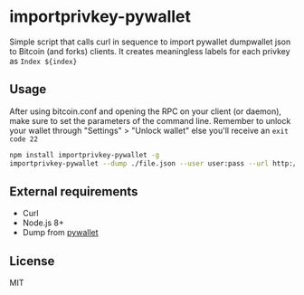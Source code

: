 # importprivkey-pywallet

Simple script that calls curl in sequence to import pywallet dumpwallet json to Bitcoin (and forks) clients.
It creates meaningless labels for each privkey as `Index ${index}`

## Usage

After using bitcoin.conf and opening the RPC on your client (or daemon), make sure to set the parameters of the command line. Remember to unlock your wallet through "Settings" > "Unlock wallet" else you'll receive an `exit code 22`

```bash
npm install importprivkey-pywallet -g
importprivkey-pywallet --dump ./file.json --user user:pass --url http://127.0.0.1:8332/
```

## External requirements

* Curl
* Node.js 8+
* Dump from [pywallet](https://github.com/jackjack-jj/pywallet)

## License

MIT